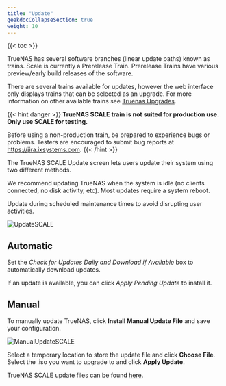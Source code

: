 ```yaml
---
title: "Update"
geekdocCollapseSection: true
weight: 10
---
```


{{< toc >}}

TrueNAS has several software branches (linear update paths) known as trains. Scale is currently a Prerelease Train. Prerelease Trains have various preview/early build releases of the software. 

There are several trains available for updates, however the web interface only displays trains that can be selected as an upgrade. For more information on other available trains see [Truenas Upgrades](https://www.truenas.com/docs/truenasupgrades/).

{{< hint danger >}}
**TrueNAS SCALE train is not suited for production use. Only use SCALE for testing.**

Before using a non-production train, be prepared to experience bugs or problems.
Testers are encouraged to submit bug reports at https://jira.ixsystems.com.
{{< /hint >}}


The TrueNAS SCALE Update screen lets users update their system using two different methods.

We recommend updating TrueNAS when the system is idle (no clients connected, no disk activity, etc). Most updates require a system reboot. 

Update during scheduled maintenance times to avoid disrupting user activities.


![UpdateSCALE](/images/SCALE/UpdateScale.png "Update SCALE")

## Automatic

Set the *Check for Updates Daily and Download if Available* box to automatically download updates.  

If an update is available, you can click *Apply Pending Update* to install it.

## Manual

To manually update TrueNAS, click **Install Manual Update File** and save your configuration.

![ManualUpdateSCALE](/images/SCALE/ManualUpdateSCALE.png "Manually Update SCALE")

Select a temporary location to store the update file and click **Choose File**. Select the <file>.iso</file> you want to upgrade to and click **Apply Update**.

TrueNAS SCALE update files can be found [here](https://www.truenas.com/download-tn-scale).
